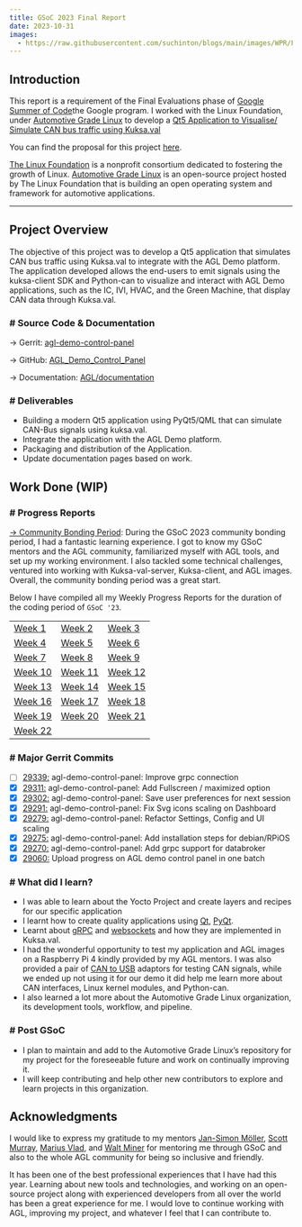 ```yaml
---
title: GSoC 2023 Final Report
date: 2023-10-31
images:
  - https://raw.githubusercontent.com/suchinton/blogs/main/images/WPR/Final-Report/Final.png
---
```

## Introduction

This report is a requirement of the Final Evaluations phase of [Google Summer of Code](https://summerofcode.withgoogle.com/)the Google program. I worked with the Linux Foundation, under [Automotive Grade Linux](https://www.automotivelinux.org/) to develop a [Qt5 Application to Visualise/ Simulate CAN bus traffic using Kuksa.val](https://summerofcode.withgoogle.com/programs/2023/projects/4GykHUGj)

You can find the proposal for this project [here](https://summerofcode.withgoogle.com/media/user/7727eb0be3f8/proposal/gAAAAABlQjk4SOaYrrlsSpbJ4W5xEunFBYrADUJV9kxQBv6Y-0qCuwMJpd3W_FZc36bgKGAdD3XSQYfu5m9m633N1Uz2DRU12uGdbksiXE-ngpv1HdU5kmY=.pdf).

[The Linux Foundation](https://www.linuxfoundation.org/) is a nonprofit consortium dedicated to fostering the growth of Linux. [Automotive Grade Linux](https://www.automotivelinux.org/) is an open-source project hosted by The Linux Foundation that is building an open operating system and framework for automotive applications.

---
## Project Overview

The objective of this project was to develop a Qt5 application that simulates CAN bus traffic using Kuksa.val to integrate with the AGL Demo platform. The application developed allows the end-users to emit signals using the kuksa-client SDK and Python-can to visualize and interact with AGL Demo applications, such as the IC, IVI, HVAC, and the Green Machine, that display CAN data through Kuksa.val.

### # Source Code & Documentation

→ Gerrit: [agl-demo-control-panel](https://gerrit.automotivelinux.org/gerrit/admin/repos/src/agl-demo-control-panel,general)

→ GitHub: [AGL_Demo_Control_Panel](https://github.com/suchinton/AGL_Demo_Control_Panel)

→ Documentation: [AGL/documentation](https://docs.automotivelinux.org/en/master/#06_Component_Documentation/09_AGL_Demo_Control_Panel/)

### # Deliverables

- Building a modern Qt5 application using PyQt5/QML that can simulate CAN-Bus signals using kuksa.val.
- Integrate the application with the AGL Demo platform.
- Packaging and distribution of the Application. 
- Update documentation pages based on work.

## Work Done (WIP)
### # Progress Reports

[→ Community Bonding Period](/articles/community-bonding-period): During the GSoC 2023 community bonding period, I had a fantastic learning experience. I got to know my GSoC mentors and the AGL community, familiarized myself with AGL tools, and set up my working environment. I also tackled some technical challenges, ventured into working with Kuksa-val-server, Kuksa-client, and AGL images. Overall, the community bonding period was a great start.

Below I have compiled all my Weekly Progress Reports for the duration of the coding period of `GSoC '23`.

|  |  |  |
|----------|----------|----------|
| [Week 1 ](/articles/week-1)  | [Week 2 ](/articles/week-2)  | [Week 3 ](/articles/week-3)  |
| [Week 4 ](/articles/week-4)  | [Week 5 ](/articles/week-5)  | [Week 6 ](/articles/week-6)  |
| [Week 7 ](/articles/week-7)  | [Week 8 ](/articles/week-8)  | [Week 9 ](/articles/week-9)  |
| [Week 10](/articles/week-10) | [Week 11](/articles/week-11) | [Week 12](/articles/week-12) |
| [Week 13](/articles/week-13) | [Week 14](/articles/week-14) | [Week 15](/articles/week-15) |
| [Week 16](/articles/week-16) | [Week 17](/articles/week-17) | [Week 18](/articles/week-18) |
| [Week 19](/articles/week-19) | [Week 20](/articles/week-20) | [Week 21](/articles/week-21) |
| [Week 22](/articles/week-22) | | |

### # Major Gerrit Commits
- [ ] [29339:](https://gerrit.automotivelinux.org/gerrit/c/src/agl-demo-control-panel/+/29339) agl-demo-control-panel: Improve grpc connection
- [x] [29311:](https://gerrit.automotivelinux.org/gerrit/c/src/agl-demo-control-panel/+/29311) agl-demo-control-panel: Add Fullscreen / maximized option
- [x] [29302:](https://gerrit.automotivelinux.org/gerrit/c/src/agl-demo-control-panel/+/29302) agl-demo-control-panel: Save user preferences for next session
- [x] [29291:](https://gerrit.automotivelinux.org/gerrit/c/src/agl-demo-control-panel/+/29291) agl-demo-control-panel: Fix Svg icons scaling on Dashboard
- [x] [29279:](https://gerrit.automotivelinux.org/gerrit/c/src/agl-demo-control-panel/+/29279) agl-demo-control-panel: Refactor Settings, Config and UI scaling
- [x] [29275:](https://gerrit.automotivelinux.org/gerrit/c/src/agl-demo-control-panel/+/29275) agl-demo-control-panel: Add installation steps for debian/RPiOS 
- [x] [29270:](https://gerrit.automotivelinux.org/gerrit/c/src/agl-demo-control-panel/+/29270) agl-demo-control-panel: Add grpc support for databroker
- [x] [29060:](https://gerrit.automotivelinux.org/gerrit/c/src/agl-demo-control-panel/+/29060) Upload progress on AGL demo control panel in one batch
### # What did I learn?

- I was able to learn about the Yocto Project and create layers and recipes for our specific application
- I learnt how to create quality applications using [Qt](https://www.qt.io/), [PyQt](https://wiki.python.org/moin/PyQt).
- Learnt about [gRPC](https://grpc.io/) and [websockets]() and how they are implemented in Kuksa.val.
- I had the wonderful opportunity to test my application and AGL images on a Raspberry Pi 4 kindly provided by my AGL mentors. I was also provided a pair of [CAN to USB]() adaptors for testing CAN signals, while we ended up not using it for our demo it did help me learn more about CAN interfaces, Linux kernel modules, and Python-can.
- I also learned a lot more about the Automotive Grade Linux organization, its development tools, workflow, and pipeline.
### # Post GSoC

- I plan to maintain and add to the Automotive Grade Linux’s repository for my project for the foreseeable future and work on continually improving it.
- I will keep contributing and help other new contributors to explore and learn projects in this organization.

## Acknowledgments

I would like to express my gratitude to my mentors [Jan-Simon Möller](https://www.automotivelinux.org/blog/developer-showcase-jansimon-moller/), [Scott Murray](https://www.konsulko.com/about/meet-the-team#:~:text=extremely%20small%20systems.-,Scott%20Murray,-Principal%20Software%20Engineer), [Marius Vlad](mailto:marius.vlad@collabora.com), and [Walt Miner](https://www.automotivelinux.org/about/leadership/) for mentoring me through GSoC and also to the whole AGL community for being so inclusive and friendly.

It has been one of the best professional experiences that I have had this year. Learning about new tools and technologies, and working on an open-source project along with experienced developers from all over the world has been a great experience for me. I would love to continue working with AGL, improving my project, and whatever I feel that I can contribute to.